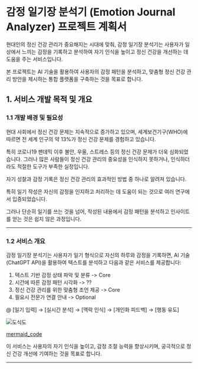 # 감정 일기장 분석기 (Emotion Journal Analyzer) 프로젝트 계획서

현대인의 정신 건강 관리가 중요해지는 시대에 맞춰,
 감정 일기장 분석기는 사용자가 일상에서 느끼는 감정을 기록하고 분석하여 자기 인식을 높이고 정신 건강을 개선하는 데 도움을 주는 서비스입니다. 

본 프로젝트는 AI 기술을 활용하여 사용자의 감정 패턴을 분석하고, 맞춤형 정신 건강 관리 방안을 제시하는 통합 플랫폼을 구축하는 것을 목표로 합니다.

## 1. 서비스 개발 목적 및 개요

### 1.1 개발 배경 및 필요성

현대 사회에서 정신 건강 문제는 지속적으로 증가하고 있으며, 세계보건기구(WHO)에 따르면 전 세계 인구의 약 13%가 정신 건강 문제를 경험하고 있습니다.

 특히 코로나19 팬데믹 이후 불안, 우울, 스트레스 등의 정신 건강 문제가 더욱 심화되었습니다. 그러나 많은 사람들이 정신 건강 관리의 중요성을 인식하지 못하거나, 인식하더라도 적절한 도구가 부족한 실정입니다.

자기 성찰과 감정 기록은 정신 건강 관리의 효과적인 방법 중 하나로 알려져 있습니다.

 특히 일기 작성은 자신의 감정을 인지하고 처리하는 데 도움이 되는 것으로 여러 연구에서 입증되었습니다.
 
  그러나 단순히 일기를 쓰는 것을 넘어, 작성된 내용에서 감정 패턴을 분석하고 인사이트를 얻는 것은 쉽지 않은 과정입니다.

<hr/>

### 1.2 서비스 개요

감정 일기장 분석기는 사용자가 일기 형식으로 자신의 하루와 감정을 기록하면, AI 기술(ChatGPT API)을 활용하여 텍스트를 분석하고 다음과 같은 서비스를 제공합니다:

1. 텍스트 기반 감정 상태 파악 및 분류 -> Core
2. 시간에 따른 감정 패턴 시각화       -> ??
3. 정신 건강 관리를 위한 맞춤형 조언 제공 -> Core
4. 필요시 전문가 연결 안내 -> Optional

@
[일기 입력] → [실시간 분석] → [맥락 인식] → [개인화 피드백] → [행동 유도]  

![도식도](https://drop.nodove.com/-R2R7CDb7EA/pasted-2025-04-09T081505.808Z.png)

[mermaid_code](https://drop.nodove.com/-7MBubjqRbg/pasted-2025-04-09T081644.814Z.txt)


이 서비스는 사용자의 자기 인식을 높이고, 감정 조절 능력을 향상시키며, 궁극적으로 정신 건강 개선에 기여하는 것을 목표로 합니다.


<hr/>